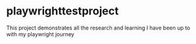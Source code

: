 # playwrighttestproject
This project demonstrates all the research and learning I have been up to with my playwright journey
